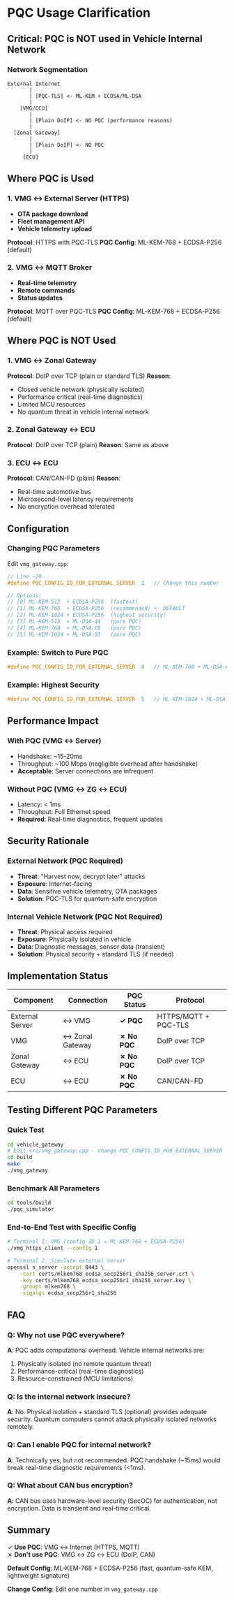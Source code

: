 # PQC Usage Clarification

## Critical: PQC is NOT used in Vehicle Internal Network

### Network Segmentation

```
External Internet
       |
       | [PQC-TLS] <- ML-KEM + ECDSA/ML-DSA
       |
    [VMG/CCU]
       |
       | [Plain DoIP] <- NO PQC (performance reasons)
       |
  [Zonal Gateway]
       |
       | [Plain DoIP] <- NO PQC
       |
     [ECU]
```

## Where PQC is Used

### 1. VMG ↔ External Server (HTTPS)
- **OTA package download**
- **Fleet management API**
- **Vehicle telemetry upload**

**Protocol**: HTTPS with PQC-TLS
**PQC Config**: ML-KEM-768 + ECDSA-P256 (default)

### 2. VMG ↔ MQTT Broker
- **Real-time telemetry**
- **Remote commands**
- **Status updates**

**Protocol**: MQTT over PQC-TLS
**PQC Config**: ML-KEM-768 + ECDSA-P256 (default)

## Where PQC is NOT Used

### 1. VMG ↔ Zonal Gateway
**Protocol**: DoIP over TCP (plain or standard TLS)
**Reason**: 
- Closed vehicle network (physically isolated)
- Performance critical (real-time diagnostics)
- Limited MCU resources
- No quantum threat in vehicle internal network

### 2. Zonal Gateway ↔ ECU
**Protocol**: DoIP over TCP (plain)
**Reason**: Same as above

### 3. ECU ↔ ECU
**Protocol**: CAN/CAN-FD (plain)
**Reason**: 
- Real-time automotive bus
- Microsecond-level latency requirements
- No encryption overhead tolerated

## Configuration

### Changing PQC Parameters

Edit `vmg_gateway.cpp`:

```cpp
// Line ~20
#define PQC_CONFIG_ID_FOR_EXTERNAL_SERVER  1   // Change this number

// Options:
// [0] ML-KEM-512  + ECDSA-P256  (fastest)
// [1] ML-KEM-768  + ECDSA-P256  (recommended) <- DEFAULT
// [2] ML-KEM-1024 + ECDSA-P256  (highest security)
// [3] ML-KEM-512  + ML-DSA-44   (pure PQC)
// [4] ML-KEM-768  + ML-DSA-65   (pure PQC)
// [5] ML-KEM-1024 + ML-DSA-87   (pure PQC)
```

### Example: Switch to Pure PQC

```cpp
#define PQC_CONFIG_ID_FOR_EXTERNAL_SERVER  4   // ML-KEM-768 + ML-DSA-65
```

### Example: Highest Security

```cpp
#define PQC_CONFIG_ID_FOR_EXTERNAL_SERVER  5   // ML-KEM-1024 + ML-DSA-87
```

## Performance Impact

### With PQC (VMG ↔ Server)
- Handshake: ~15-20ms
- Throughput: ~100 Mbps (negligible overhead after handshake)
- **Acceptable**: Server connections are infrequent

### Without PQC (VMG ↔ ZG ↔ ECU)
- Latency: < 1ms
- Throughput: Full Ethernet speed
- **Required**: Real-time diagnostics, frequent updates

## Security Rationale

### External Network (PQC Required)
- **Threat**: "Harvest now, decrypt later" attacks
- **Exposure**: Internet-facing
- **Data**: Sensitive vehicle telemetry, OTA packages
- **Solution**: PQC-TLS for quantum-safe encryption

### Internal Vehicle Network (PQC Not Required)
- **Threat**: Physical access required
- **Exposure**: Physically isolated in vehicle
- **Data**: Diagnostic messages, sensor data (transient)
- **Solution**: Physical security + standard TLS (if needed)

## Implementation Status

| Component | Connection | PQC Status | Protocol |
|-----------|-----------|------------|----------|
| External Server | ↔ VMG | **✓ PQC** | HTTPS/MQTT + PQC-TLS |
| VMG | ↔ Zonal Gateway | **✗ No PQC** | DoIP over TCP |
| Zonal Gateway | ↔ ECU | **✗ No PQC** | DoIP over TCP |
| ECU | ↔ ECU | **✗ No PQC** | CAN/CAN-FD |

## Testing Different PQC Parameters

### Quick Test
```bash
cd vehicle_gateway
# Edit src/vmg_gateway.cpp - change PQC_CONFIG_ID_FOR_EXTERNAL_SERVER
cd build
make
./vmg_gateway
```

### Benchmark All Parameters
```bash
cd tools/build
./pqc_simulator
```

### End-to-End Test with Specific Config
```bash
# Terminal 1: VMG (config ID 1 = ML-KEM-768 + ECDSA-P256)
./vmg_https_client --config 1

# Terminal 2: Simulate external server
openssl s_server -accept 8443 \
    -cert certs/mlkem768_ecdsa_secp256r1_sha256_server.crt \
    -key certs/mlkem768_ecdsa_secp256r1_sha256_server.key \
    -groups mlkem768 \
    -sigalgs ecdsa_secp256r1_sha256
```

## FAQ

### Q: Why not use PQC everywhere?
**A**: PQC adds computational overhead. Vehicle internal networks are:
1. Physically isolated (no remote quantum threat)
2. Performance-critical (real-time diagnostics)
3. Resource-constrained (MCU limitations)

### Q: Is the internal network insecure?
**A**: No. Physical isolation + standard TLS (optional) provides adequate security. Quantum computers cannot attack physically isolated networks remotely.

### Q: Can I enable PQC for internal network?
**A**: Technically yes, but not recommended. PQC handshake (~15ms) would break real-time diagnostic requirements (<1ms).

### Q: What about CAN bus encryption?
**A**: CAN bus uses hardware-level security (SecOC) for authentication, not encryption. Data is transient and real-time critical.

## Summary

✓ **Use PQC**: VMG ↔ Internet (HTTPS, MQTT)  
✗ **Don't use PQC**: VMG ↔ ZG ↔ ECU (DoIP, CAN)

**Default Config**: ML-KEM-768 + ECDSA-P256 (fast, quantum-safe KEM, lightweight signature)

**Change Config**: Edit one number in `vmg_gateway.cpp`


